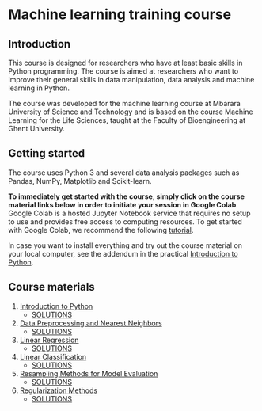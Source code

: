 # Machine learning training course

## Introduction 

This course is designed for researchers who have at least basic skills in Python programming. The course is aimed at researchers who want to improve their general skills in data manipulation, data analysis and machine learning in Python.

The course was developed for the machine learning course at Mbarara University of Science and Technology and is based on the course Machine Learning for the Life Sciences, taught at the Faculty of Bioengineering at Ghent University. 

## Getting started

The course uses Python 3 and several data analysis packages such as Pandas, NumPy, Matplotlib and Scikit-learn. 

**To immediately get started with the course, simply click on the course material links below in order to initiate your session in Google Colab**. Google Colab is a hosted Jupyter Notebook service that requires no setup to use and provides free access to computing resources. To get started with Google Colab, we recommend the following [tutorial](https://colab.research.google.com).

In case you want to install everything and try out the course material on your local computer, see the addendum in the practical [Introduction to Python](https://colab.research.google.com/github/tfmortie/mlmust/blob/main/01_python_intro/Lab1_Python_intro.ipynb).

## Course materials

1. [Introduction to Python](https://colab.research.google.com/github/tfmortie/mlmust/blob/main/01_python_intro/Lab1_Python_intro.ipynb) 
    - [SOLUTIONS](https://colab.research.google.com/github/tfmortie/mlmust/blob/main/01_python_intro/Lab1_Python_intro_SOLVED.ipynb)
2. [Data Preprocessing and Nearest Neighbors](https://colab.research.google.com/github/tfmortie/mlmust/blob/main/02_knn/Lab2_KNN.ipynb)
    - [SOLUTIONS](https://colab.research.google.com/github/tfmortie/mlmust/blob/main/02_knn/Lab2_KNN_SOLVED.ipynb)
3. [Linear Regression](https://colab.research.google.com/github/tfmortie/mlmust/blob/main/03_linear_regression/Lab3_Linreg.ipynb)
    - [SOLUTIONS](https://colab.research.google.com/github/tfmortie/mlmust/blob/main/03_linear_regression/Lab3_Linreg_SOLVED.ipynb)
4. [Linear Classification](https://colab.research.google.com/github/tfmortie/mlmust/blob/main/04_linear_classification/Lab4_Classification.ipynb)
    - [SOLUTIONS](https://colab.research.google.com/github/tfmortie/mlmust/blob/main/04_linear_classification/Lab4_Classification_SOLVED.ipynb)
5. [Resampling Methods for Model Evaluation](https://colab.research.google.com/github/tfmortie/mlmust/blob/main/05_evaluation/Lab5_CrossValidation.ipynb)
    - [SOLUTIONS](https://colab.research.google.com/github/tfmortie/mlmust/blob/main/05_evaluation/Lab5_CrossValidation_SOLVED.ipynb)
6. [Regularization Methods](https://colab.research.google.com/github/tfmortie/mlmust/blob/main/06_regularization/Lab6_Reg.ipynb)
    - [SOLUTIONS](https://colab.research.google.com/github/tfmortie/mlmust/blob/main/06_regularization/Lab6_Reg_SOLVED.ipynb)